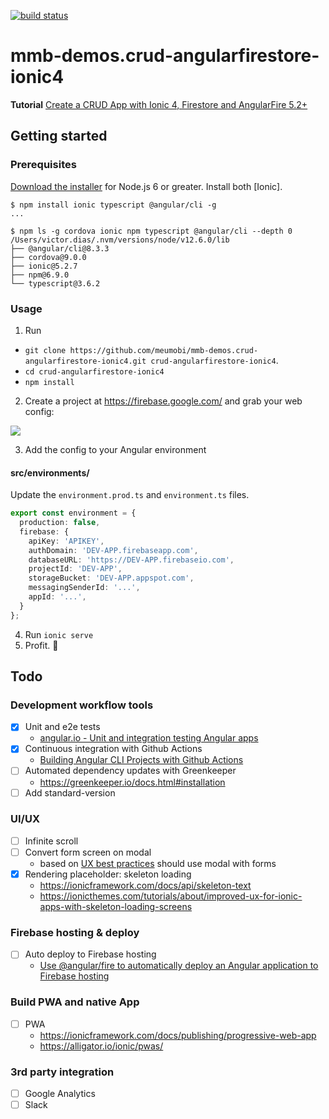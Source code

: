 [![build status](https://github.com/meumobi/mmb-demos.crud-angularfirestore-ionic4/workflows/Build/badge.svg)](https://github.com/meumobi/mmb-demos.crud-angularfirestore-ionic4/actions)

# mmb-demos.crud-angularfirestore-ionic4</h1>
**Tutorial** [Create a CRUD App with Ionic 4, Firestore and AngularFire 5.2+](http://meumobi.github.io/ionic/2019/05/29/crud-ionic4-angulafire5-app.html)

## Getting started

### Prerequisites
[Download the installer](https://nodejs.org/) for Node.js 6 or greater.
Install both [Ionic].

```terminal
$ npm install ionic typescript @angular/cli -g
...

$ npm ls -g cordova ionic npm typescript @angular/cli --depth 0
/Users/victor.dias/.nvm/versions/node/v12.6.0/lib
├── @angular/cli@8.3.3 
├── cordova@9.0.0 
├── ionic@5.2.7 
├── npm@6.9.0 
└── typescript@3.6.2 
```

### Usage
1. Run

- `git clone https://github.com/meumobi/mmb-demos.crud-angularfirestore-ionic4.git crud-angularfirestore-ionic4`.
- `cd crud-angularfirestore-ionic4`
- `npm install`

2.  Create a project at https://firebase.google.com/ and grab your web config:

![](https://firebasestorage.googleapis.com/v0/b/firestarter-96e46.appspot.com/o/project-config.PNG?alt=media&token=5eabb205-7ba2-4fc3-905f-e9547055e754)

3.  Add the config to your Angular environment

#### src/environments/

Update the `environment.prod.ts` and `environment.ts` files. 

```typescript
export const environment = {
  production: false,
  firebase: {
    apiKey: 'APIKEY',
    authDomain: 'DEV-APP.firebaseapp.com',
    databaseURL: 'https://DEV-APP.firebaseio.com',
    projectId: 'DEV-APP',
    storageBucket: 'DEV-APP.appspot.com',
    messagingSenderId: '...',
    appId: '...',
  }
};
```


4. Run `ionic serve`
5. Profit. :tada:

## Todo
### Development workflow tools
- [x] Unit and e2e tests
  - [angular.io - Unit and integration testing Angular apps](https://angular.io/guide/testing)
- [x] Continuous integration with Github Actions
  - [Building Angular CLI Projects with Github Actions](https://coryrylan.com/blog/building-angular-cli-projects-with-github-actions)
- [ ] Automated dependency updates with Greenkeeper
  - https://greenkeeper.io/docs.html#installation
- [ ] Add standard-version

### UI/UX

- [ ] Infinite scroll
- [ ] Convert form screen on modal
  - based on [UX best practices](https://uxplanet.org/modality-the-one-ux-concept-you-need-to-understand-when-designing-intuitive-user-interfaces-e5e941c7acb1) should use modal with forms
- [x] Rendering placeholder: skeleton loading
  - https://ionicframework.com/docs/api/skeleton-text
  - https://ionicthemes.com/tutorials/about/improved-ux-for-ionic-apps-with-skeleton-loading-screens

### Firebase hosting & deploy
- [ ] Auto deploy to Firebase hosting
  - [Use @angular/fire to automatically deploy an Angular application to Firebase hosting](https://github.com/angular/angularfire2/blob/master/docs/deploy/getting-started.md)

### Build PWA and native App
- [ ] PWA
  - https://ionicframework.com/docs/publishing/progressive-web-app
  - https://alligator.io/ionic/pwas/

### 3rd party integration
- [ ] Google Analytics
- [ ] Slack